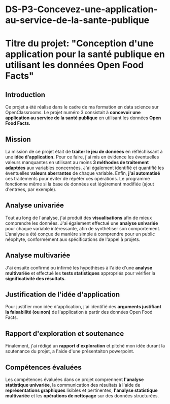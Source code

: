 # DS-P3-Concevez-une-application-au-service-de-la-sante-publique
# Titre du projet: "Conception d'une application pour la santé publique en utilisant les données Open Food Facts"

## Introduction
Ce projet a été réalisé dans le cadre de ma formation en data science sur OpenClassrooms. Le projet numéro 3 consistait à **concevoir une application au service de la santé publique** en utilisant les données **Open Food Facts.**

## Mission
La mission de ce projet était de **traiter le jeu de données** en réfléchissant à une **idée d'application.** Pour ce faire, j'ai mis en évidence les éventuelles valeurs manquantes en utilisant au moins **3 méthodes de traitement adaptées** aux variables concernées. J'ai également identifié et quantifié les éventuelles **valeurs aberrantes** de chaque variable. Enfin, **j'ai automatisé** ces traitements pour éviter de répéter ces opérations. Le programme fonctionne même si la base de données est légèrement modifiée (ajout d'entrées, par exemple).

## Analyse univariée
Tout au long de l'analyse, j'ai produit des **visualisations** afin de mieux comprendre les données. J'ai également effectué une **analyse univariée** pour chaque variable intéressante, afin de synthétiser son comportement. L'analyse a été conçue de manière simple à comprendre pour un public néophyte, conformément aux spécifications de l'appel à projets.

## Analyse multivariée
J'ai ensuite confirmé ou infirmé les hypothèses à l'aide d'une **analyse multivariée** et effectué les **tests statistiques** appropriés pour vérifier la **significativité des résultats.**

## Justification de l'idée d'application
Pour justifier mon idée d'application, j'ai identifié des **arguments justifiant la faisabilité (ou non)** de l'application à partir des données Open Food Facts.

## Rapport d'exploration et soutenance
Finalement, j'ai rédigé un **rapport d'exploration** et pitché mon idée durant la soutenance du projet, a l'aide d'une présentaiton powerpoint.

## Compétences évaluées
Les compétences évaluées dans ce projet comprennent **l'analyse statistique univariée**, la communication des résultats à l'aide de **représentations graphiques** lisibles et pertinentes, **l'analyse statistique multivariée** et les **opérations de nettoyage** sur des données structurées.
